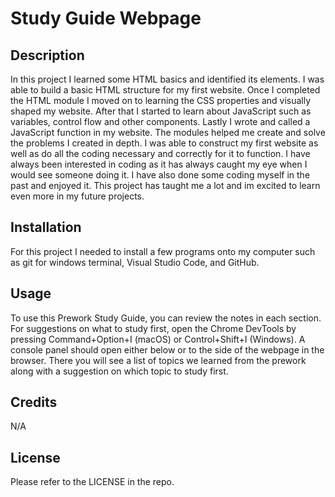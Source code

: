 # Study Guide Webpage

## Description

In this project I learned some HTML basics and identified its elements. I was able to build a basic HTML structure for my first website. Once I completed the HTML module I moved on to learning the CSS properties and visually shaped my website. After that I started to learn about JavaScript such as variables, control flow and other components. Lastly I wrote and called a JavaScript function in my website. The modules helped me create and solve the problems I created in depth. I was able to construct my first website as well as do all the coding necessary and correctly for it to function. I have always been interested in coding as it has always caught my eye when I would see someone doing it. I have also done some coding myself in the past and enjoyed it. This project has taught me a lot and im excited to learn even more in my future projects. 

## Installation

For this project I needed to install a few programs onto my computer such as git for windows terminal, Visual Studio Code, and GitHub.

## Usage

To use this Prework Study Guide, you can review the notes in each section. For suggestions on what to study first, open the Chrome DevTools by pressing Command+Option+I (macOS) or Control+Shift+I (Windows). A console panel should open either below or to the side of the webpage in the browser. There you will see a list of topics we learned from the prework along with a suggestion on which topic to study first.

## Credits

N/A

## License

Please refer to the LICENSE in the repo.
